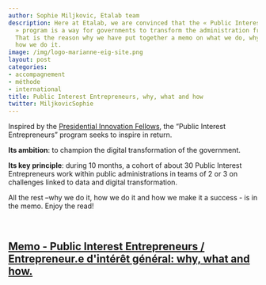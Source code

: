```yaml
---
author: Sophie Miljkovic, Etalab team
description: Here at Etalab, we are convinced that the « Public Interest Entrepreneurs
  » program is a way for governments to transform the administration from within.
  That is the reason why we have put together a memo on what we do, why we do it and
  how we do it.
image: /img/logo-marianne-eig-site.png
layout: post
categories:
- accompagnement
- méthode
- international
title: Public Interest Entrepreneurs, why, what and how
twitter: MiljkovicSophie
---
```


Inspired by the [Presidential Innovation
 Fellows](https://presidentialinnovationfellows.gov/), the “Public
 Interest Entrepreneurs” program seeks to inspire in return.
 
**Its ambition**: to champion the digital transformation of the government. 

**Its key principle**: during 10 months, a cohort of about 30 Public
Interest Entrepreneurs work within public administrations in teams of
2 or 3 on challenges linked to data and digital transformation.

All the rest –why we do it, how we do it and how we make it a
success - is in the memo. Enjoy the read!

<br/>

## [Memo - Public Interest Entrepreneurs / Entrepreneur.e d'intérêt général: why, what and how.](/docs/VF-EN-memo.pdf)

